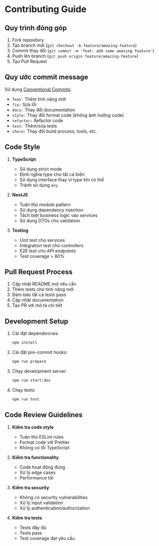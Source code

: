 # Contributing Guide

## Quy trình đóng góp

1. Fork repository
2. Tạo branch mới (`git checkout -b feature/amazing-feature`)
3. Commit thay đổi (`git commit -m 'feat: add some amazing feature'`)
4. Push lên branch (`git push origin feature/amazing-feature`)
5. Tạo Pull Request

## Quy ước commit message

Sử dụng [Conventional Commits](https://www.conventionalcommits.org/):

- `feat:` Thêm tính năng mới
- `fix:` Sửa lỗi
- `docs:` Thay đổi documentation
- `style:` Thay đổi format code (không ảnh hưởng code)
- `refactor:` Refactor code
- `test:` Thêm/sửa tests
- `chore:` Thay đổi build process, tools, etc.

## Code Style

1. **TypeScript**

   - Sử dụng strict mode
   - Định nghĩa type cho tất cả biến
   - Sử dụng interface thay vì type khi có thể
   - Tránh sử dụng `any`

2. **NestJS**

   - Tuân thủ module pattern
   - Sử dụng dependency injection
   - Tách biệt business logic vào services
   - Sử dụng DTOs cho validation

3. **Testing**
   - Unit test cho services
   - Integration test cho controllers
   - E2E test cho API endpoints
   - Test coverage > 80%

## Pull Request Process

1. Cập nhật README.md nếu cần
2. Thêm tests cho tính năng mới
3. Đảm bảo tất cả tests pass
4. Cập nhật documentation
5. Tạo PR với mô tả chi tiết

## Development Setup

1. Cài đặt dependencies:

   ```bash
   npm install
   ```

2. Cài đặt pre-commit hooks:

   ```bash
   npm run prepare
   ```

3. Chạy development server:

   ```bash
   npm run start:dev
   ```

4. Chạy tests:
   ```bash
   npm run test
   ```

## Code Review Guidelines

1. **Kiểm tra code style**

   - Tuân thủ ESLint rules
   - Format code với Prettier
   - Không có lỗi TypeScript

2. **Kiểm tra functionality**

   - Code hoạt động đúng
   - Xử lý edge cases
   - Performance tốt

3. **Kiểm tra security**

   - Không có security vulnerabilities
   - Xử lý input validation
   - Xử lý authentication/authorization

4. **Kiểm tra tests**
   - Tests đầy đủ
   - Tests pass
   - Test coverage đạt yêu cầu
